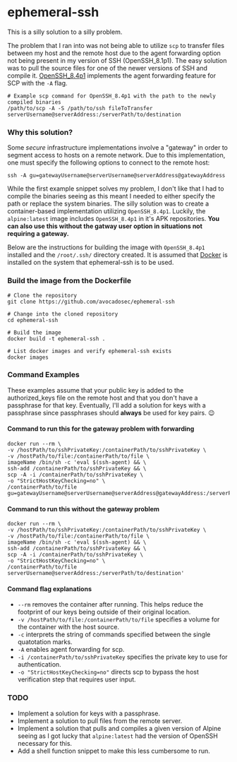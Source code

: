 # ephemeral-ssh
This is a silly solution to a silly problem.

The problem that I ran into was not being able to utilize `scp` to transfer files between my host and the remote host due to the agent forwarding option not being present in my version of SSH (OpenSSH_8.1p1). The easy solution was to pull the source files for one of the newer versions of SSH and compile it. [OpenSSH_8.4p1](https://www.openssh.com/txt/release-8.4) implements the agent forwarding feature for SCP with the `-A` flag.

```shell
# Example scp command for OpenSSH_8.4p1 with the path to the newly compiled binaries
/path/to/scp -A -S /path/to/ssh fileToTransfer serverUsername@serverAddress:/serverPath/to/destination
```

### Why this solution?
Some _secure_ infrastructure implementations involve a "gateway" in order to segment access to hosts on a remote network. Due to this implementation, one must specify the following options to connect to the remote host: 

```console
ssh -A gu=gatewayUsername@serverUsername@serverAddress@gatewayAddress
```

While the first example snippet solves my problem, I don't like that I had to compile the binaries seeing as this meant I needed to either specify the path or replace the system binaries. The silly solution was to create a container-based implementation utilizing `OpenSSH_8.4p1`. Luckily, the `alpine:latest` image includes `OpenSSH_8.4p1` in it's APK repositories. **You can also use this without the gatway user option in situations not requiring a gateway.**

Below are the instructions for building the image with `OpenSSH_8.4p1` installed and the `/root/.ssh/` directory created. It is assumed that [Docker](https://docs.docker.com/engine/install/) is installed on the system that ephemeral-ssh is to be used.

### Build the image from the Dockerfile
```shell
# Clone the repository
git clone https://github.com/avocadosec/ephemeral-ssh

# Change into the cloned repository
cd ephemeral-ssh

# Build the image
docker build -t ephemeral-ssh .

# List docker images and verify ephemeral-ssh exists
docker images
```
### Command Examples
These examples assume that your public key is added to the authorized_keys file on the remote host and that you don't have a passphrase for that key. Eventually, I'll add a solution for keys with a passphrase since passphrases should **always** be used for key pairs. :wink:

#### Command to run this for the gateway problem with forwarding
```shell
docker run --rm \
-v /hostPath/to/sshPrivateKey:/containerPath/to/sshPrivateKey \
-v /hostPath/to/file:/containerPath/to/file \
imageName /bin/sh -c 'eval $(ssh-agent) && \
ssh-add /containerPath/to/sshPrivateKey && \
scp -A -i /containerPath/to/sshPrivateKey \
-o "StrictHostKeyChecking=no" \
/containerPath/to/file gu=gatewayUsername@serverUsername@serverAddress@gatewayAddress:/serverPath/to/destination'
```

#### Command to run this without the gateway problem
```shell
docker run --rm \
-v /hostPath/to/sshPrivateKey:/containerPath/to/sshPrivateKey \
-v /hostPath/to/file:/containerPath/to/file \
imageName /bin/sh -c 'eval $(ssh-agent) && \
ssh-add /containerPath/to/sshPrivateKey && \
scp -A -i /containerPath/to/sshPrivateKey \
-o "StrictHostKeyChecking=no" \
/containerPath/to/file serverUsername@serverAddress:/serverPath/to/destination'
```

#### Command flag explanations
- `--rm` removes the container after running. This helps reduce the footprint of our keys being outside of their original location.
- `-v /hostPath/to/file:/containerPath/to/file` specifies a volume for the container with the host source.
- `-c` interprets the string of commands specified between the single quatotation marks.
- `-A` enables agent forwarding for scp.
- `-i /containerPath/to/sshPrivateKey` specifies the private key to use for authentication.
- `-o "StrictHostKeyChecking=no"` directs scp to bypass the host verification step that requires user input.

### TODO
- Implement a solution for keys with a passphrase.
- Implement a solution to pull files from the remote server.
- Implement a solution that pulls and compiles a given version of Alpine seeing as I got lucky that `alpine:latest` had the version of OpenSSH necessary for this.
- Add a shell function snippet to make this less cumbersome to run.
